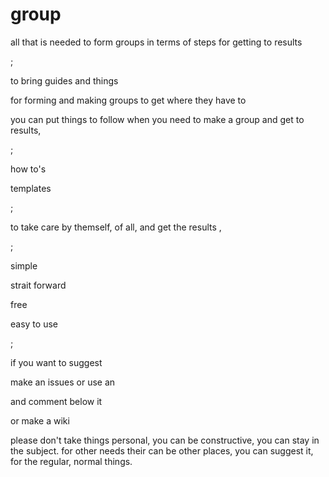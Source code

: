 # group
all that is needed to form groups in terms of steps for getting to results

;

to bring guides and things 

for forming and making groups to get where they have to 

you can put things to follow when you need to make a group and get to results, 

;

how to's  

templates  

;

to take care by themself, of all, and get the results ,

;

simple 

strait forward

free

easy to use

;

if you want to suggest 

make an issues or use an 

and comment below it

or make a wiki



please don't take things personal, 
you can be constructive, 
you can stay in the subject.
for other needs their can be other places, you can suggest it, for the regular, normal things.


